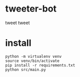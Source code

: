 # tweeter-bot
tweet tweet


# install

```
python -m virtualenv venv
source venv/bin/activate
pip install -r requirements.txt
python src/main.py
```
